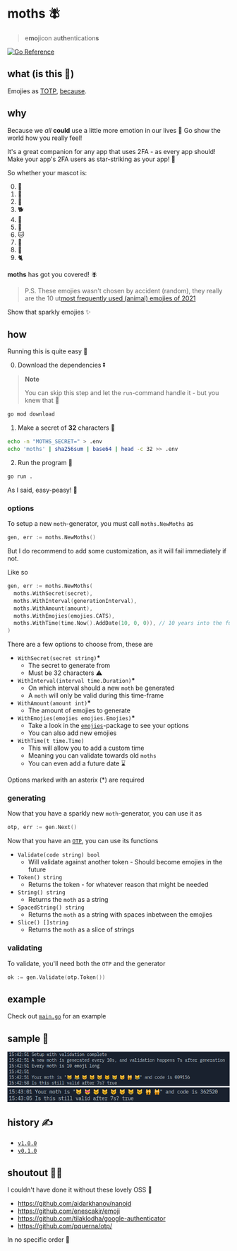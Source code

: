 # moths 🪰

> e**mo**jicon au**th**entication**s**

[![Go Reference](https://pkg.go.dev/badge/github.com/Mobilpadde/moths.svg)](https://pkg.go.dev/github.com/Mobilpadde/moths)

## what (is this 💩)

Emojies as [TOTP](https://rublon.com/blog/hotp-totp-difference/), [because](#why).

## why

Because we _all_ **could** use a little more emotion in our lives 🤗 Go show the world how you really feel!

It's a great companion for any app that uses 2FA - as every app should! Make your app's 2FA users as star-striking as your app! 🤩

So whether your mascot is:

0. 🦋
1. 🐰
2. 🐶
3. 🐕
4. 🐷
5. 🐥
6. 🐱
7. 🐣
8. 🐻
9. 🐈

**moths** has got you covered! 🪰

> P.S. These emojies wasn't chosen by accident (random), they really are the 10 ut[most frequently used (animal) emojies of 2021](https://home.unicode.org/emoji/emoji-frequency/)

Show that sparkly emojies ✨

## how

Running this is quite easy 💨

0. Download the dependencies ⏬

> **Note**
>
> You can skip this step and let the `run`-command handle it - but you knew that 🧠

```sh
go mod download
```

1. Make a secret of **32** characters 🔐

```sh
echo -n "MOTHS_SECRET=" > .env
echo 'moths' | sha256sum | base64 | head -c 32 >> .env
```

2. Run the program 🏃

```sh
go run .
```

As I said, easy-peasy! 💖

### options

To setup a new `moth`-generator, you must call `moths.NewMoths` as

```go
gen, err := moths.NewMoths()
```

But I do recommend to add some customization, as it will fail immediately if not.

Like so

```go
gen, err := moths.NewMoths(
  moths.WithSecret(secret),
  moths.WithInterval(generationInterval),
  moths.WithAmount(amount),
  moths.WithEmojies(emojies.CATS),
  moths.WithTime(time.Now().AddDate(10, 0, 0)), // 10 years into the future
)
```

There are a few options to choose from, these are

- `WithSecret(secret string)`**\***
  - The secret to generate from
  - Must be 32 characters ⚠
- `WithInterval(interval time.Duration)`**\***
  - On which interval should a new `moth` be generated
  - A `moth` will only be valid during this time-frame
- `WithAmount(amount int)`**\***
  - The amount of emojies to generate
- `WithEmojies(emojies emojies.Emojies)`**\***
  - Take a look in the [`emojies`](moths/emojies)-package to see your options
  - You can also add new emojies
- `WithTime(t time.Time)`
  - This will allow you to add a custom time
  - Meaning you can validate towards old `moths`
  - You can even add a future date ⌛

Options marked with an asterix (\*) are required

### generating

Now that you have a sparkly new `moth`-generator, you can use it as

```go
otp, err := gen.Next()
```

Now that you have an [`OTP`](moths/otp), you can use its functions

- `Validate(code string) bool`
  - Will validate against another token - Should become emojies in the future
- `Token() string`
  - Returns the token - for whatever reason that might be needed
- `String() string`
  - Returns the `moth` as a string
- `SpacedString() string`
  - Returns the `moth` as a string with spaces inbetween the emojies
- `Slice() []string`
  - Returns the `moth` as a slice of strings

### validating

To validate, you'll need both the `OTP` and the generator

```go
ok := gen.Validate(otp.Token())
```

## example

Check out [`main.go`](main.go) for an example

## sample 🤔

![First generation of a moth](./data/sample.png)
![Second generation of a moth](./data/sample2.png)

## history ✍

- [`v1.0.0`](https://github.com/Mobilpadde/moths/tree/v1.0.0)
- [`v0.1.0`](https://github.com/Mobilpadde/moths/tree/v0.1)

## shoutout 📢💨

I couldn't have done it without these lovely OSS 🦾

- <https://github.com/aidarkhanov/nanoid>
- <https://github.com/enescakir/emoji>
- <https://github.com/tilaklodha/google-authenticator>
- <https://github.com/pquerna/otp/>

In no specific order 🤷
